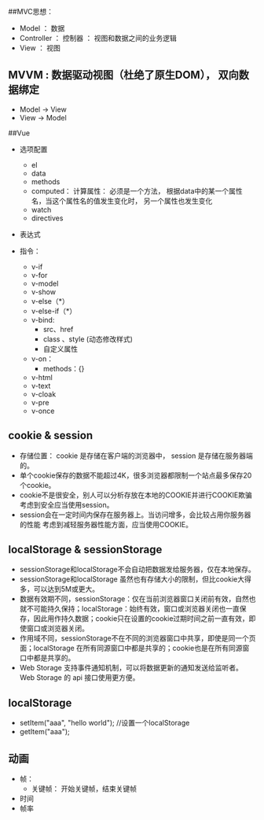 ##MVC思想： 
- Model ： 数据
- Controller ： 控制器 ： 视图和数据之间的业务逻辑
- View ： 视图

## MVVM : 数据驱动视图（杜绝了原生DOM）， 双向数据绑定
- Model -> View 
- View -> Model


##Vue 
- 选项配置
	- el
	- data
	- methods
	- computed： 计算属性： 必须是一个方法， 根据data中的某一个属性名，当这个属性名的值发生变化时， 另一个属性也发生变化
	- watch
	- directives
	
- 表达式
- 指令： 
	- v-if
	- v-for
	- v-model
	- v-show
	- v-else（*）
	- v-else-if（*）
	- v-bind: 
		- src、href
		- class 、style (动态修改样式)
		- 自定义属性
	- v-on：
		- methods：{}
	- v-html
	- v-text
	- v-cloak
	- v-pre
	- v-once


## cookie & session
- 存储位置： cookie 是存储在客户端的浏览器中， session 是存储在服务器端的。 
-  单个cookie保存的数据不能超过4K，很多浏览器都限制一个站点最多保存20个cookie。
-  cookie不是很安全，别人可以分析存放在本地的COOKIE并进行COOKIE欺骗
   考虑到安全应当使用session。
- session会在一定时间内保存在服务器上。当访问增多，会比较占用你服务器的性能
   考虑到减轻服务器性能方面，应当使用COOKIE。

## localStorage & sessionStorage
- sessionStorage和localStorage不会自动把数据发给服务器，仅在本地保存。
- sessionStorage和localStorage 虽然也有存储大小的限制，但比cookie大得多，可以达到5M或更大。
- 数据有效期不同，sessionStorage：仅在当前浏览器窗口关闭前有效，自然也就不可能持久保持；localStorage：始终有效，窗口或浏览器关闭也一直保存，因此用作持久数据；cookie只在设置的cookie过期时间之前一直有效，即使窗口或浏览器关闭。
- 作用域不同，sessionStorage不在不同的浏览器窗口中共享，即使是同一个页面；localStorage 在所有同源窗口中都是共享的；cookie也是在所有同源窗口中都是共享的。
- Web Storage 支持事件通知机制，可以将数据更新的通知发送给监听者。Web Storage 的 api 接口使用更方便。

## localStorage 
-  setItem("aaa", "hello world");  //设置一个localStorage
-  getItem("aaa");


## 动画

- 帧： 
	- 关键帧： 开始关键帧，结束关键帧
- 时间
- 帧率


